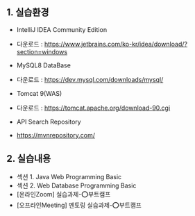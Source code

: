 ## 1. 실습환경
- IntelliJ IDEA Community Edition
- 다운로드 : https://www.jetbrains.com/ko-kr/idea/download/?section=windows

- MySQL8 DataBase
- 다운로드 : https://dev.mysql.com/downloads/mysql/

- Tomcat 9(WAS)
- 다운로드 : https://tomcat.apache.org/download-90.cgi

- API Search Repository
- https://mvnrepository.com/

## 2. 실습내용
- 섹션 1. Java Web Programming Basic
- 섹션 2. Web Database Programming Basic
- [온라인Zoom] 실습과제-⭕부트캠프
- [오프라인Meeting] 멘토링 실습과제-⭕부트캠프
